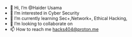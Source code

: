 - 👋 Hi, I’m @Haider Usama
- 👀 I’m interested in Cyber Security
- 🌱 I’m currently learning Sec+,Network+, Ethical Hacking, 
- 💞️ I’m looking to collaborate on 
- 📫 How to reach me hacks404@proton.me
  

<!---
Haider899/Haider899 is a ✨ special ✨ repository because its `README.md` (this file) appears on your GitHub profile.
You can click the Preview link to take a look at your changes.
--->
